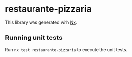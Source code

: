 # restaurante-pizzaria

This library was generated with [Nx](https://nx.dev).

## Running unit tests

Run `nx test restaurante-pizzaria` to execute the unit tests.
